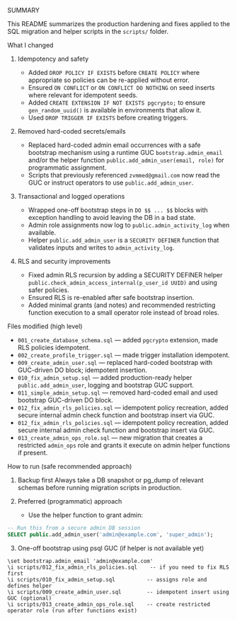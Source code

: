 SUMMARY

This README summarizes the production hardening and fixes applied to the SQL migration and helper scripts in the `scripts/` folder.

What I changed

1. Idempotency and safety
   - Added `DROP POLICY IF EXISTS` before `CREATE POLICY` where appropriate so policies can be re-applied without error.
   - Ensured `ON CONFLICT` or `ON CONFLICT DO NOTHING` on seed inserts where relevant for idempotent seeds.
   - Added `CREATE EXTENSION IF NOT EXISTS pgcrypto;` to ensure `gen_random_uuid()` is available in environments that allow it.
   - Used `DROP TRIGGER IF EXISTS` before creating triggers.

2. Removed hard-coded secrets/emails
   - Replaced hard-coded admin email occurrences with a safe bootstrap mechanism using a runtime GUC `bootstrap.admin_email` and/or the helper function `public.add_admin_user(email, role)` for programmatic assignment.
   - Scripts that previously referenced `zvmmed@gmail.com` now read the GUC or instruct operators to use `public.add_admin_user`.

3. Transactional and logged operations
   - Wrapped one-off bootstrap steps in `DO $$ ... $$` blocks with exception handling to avoid leaving the DB in a bad state.
   - Admin role assignments now log to `public.admin_activity_log` when available.
   - Helper `public.add_admin_user` is a `SECURITY DEFINER` function that validates inputs and writes to `admin_activity_log`.

4. RLS and security improvements
   - Fixed admin RLS recursion by adding a SECURITY DEFINER helper `public.check_admin_access_internal(p_user_id UUID)` and using safer policies.
   - Ensured RLS is re-enabled after safe bootstrap insertion.
   - Added minimal grants (and notes) and recommended restricting function execution to a small operator role instead of broad roles.

Files modified (high level)
- `001_create_database_schema.sql` — added `pgcrypto` extension, made RLS policies idempotent.
- `002_create_profile_trigger.sql` — made trigger installation idempotent.
- `009_create_admin_user.sql` — replaced hard-coded bootstrap with GUC-driven DO block; idempotent insertion.
- `010_fix_admin_setup.sql` — added production-ready helper `public.add_admin_user`, logging and bootstrap GUC support.
- `011_simple_admin_setup.sql` — removed hard-coded email and used bootstrap GUC-driven DO block.
- `012_fix_admin_rls_policies.sql` — idempotent policy recreation, added secure internal admin check function and bootstrap insert via GUC.
- `012_fix_admin_rls_policies.sql` — idempotent policy recreation, added secure internal admin check function and bootstrap insert via GUC.
- `013_create_admin_ops_role.sql` — new migration that creates a restricted `admin_ops` role and grants it execute on admin helper functions if present.

How to run (safe recommended approach)

1) Backup first
   Always take a DB snapshot or pg_dump of relevant schemas before running migration scripts in production.

2) Preferred (programmatic) approach
   - Use the helper function to grant admin:

```sql
-- Run this from a secure admin DB session
SELECT public.add_admin_user('admin@example.com', 'super_admin');
```

3) One-off bootstrap using psql GUC (if helper is not available yet)

```psql
\set bootstrap.admin_email 'admin@example.com'
\i scripts/012_fix_admin_rls_policies.sql    -- if you need to fix RLS first
\i scripts/010_fix_admin_setup.sql          -- assigns role and defines helper
\i scripts/009_create_admin_user.sql        -- idempotent insert using GUC (optional)
\i scripts/013_create_admin_ops_role.sql    -- create restricted operator role (run after functions exist)
```
